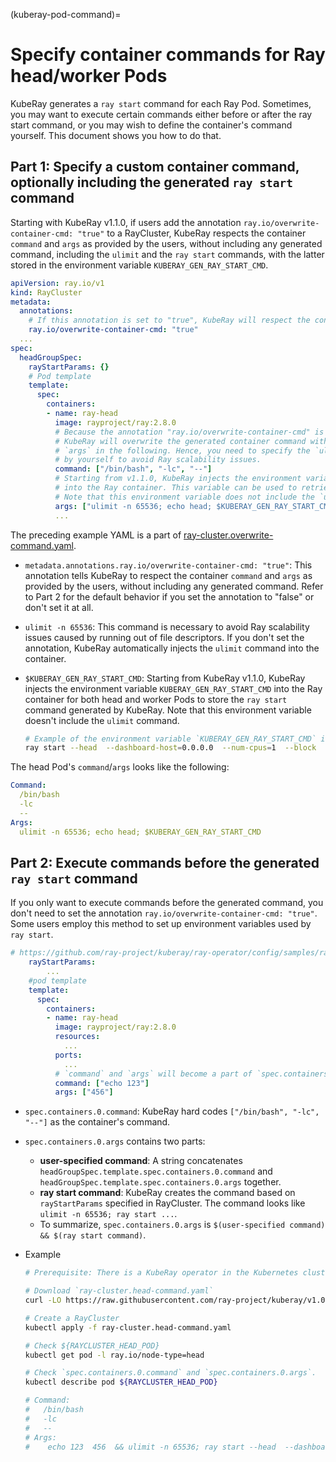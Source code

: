 (kuberay-pod-command)=

# Specify container commands for Ray head/worker Pods

KubeRay generates a `ray start` command for each Ray Pod.
Sometimes, you may want to execute certain commands either before or after the ray start command, or you may wish to define the container's command yourself.
This document shows you how to do that.

## Part 1: Specify a custom container command, optionally including the generated `ray start` command

Starting with KubeRay v1.1.0, if users add the annotation `ray.io/overwrite-container-cmd: "true"` to a RayCluster, KubeRay respects the container `command` and `args` as provided by the users, without including any generated command, including the `ulimit` and the `ray start` commands, with the latter stored in the environment variable `KUBERAY_GEN_RAY_START_CMD`.

```yaml
apiVersion: ray.io/v1
kind: RayCluster
metadata:
  annotations:
    # If this annotation is set to "true", KubeRay will respect the container `command` and `args`.
    ray.io/overwrite-container-cmd: "true"
  ...
spec:
  headGroupSpec:
    rayStartParams: {}
    # Pod template
    template:
      spec:
        containers:
        - name: ray-head
          image: rayproject/ray:2.8.0
          # Because the annotation "ray.io/overwrite-container-cmd" is set to "true",
          # KubeRay will overwrite the generated container command with `command` and
          # `args` in the following. Hence, you need to specify the `ulimit` command
          # by yourself to avoid Ray scalability issues.
          command: ["/bin/bash", "-lc", "--"]
          # Starting from v1.1.0, KubeRay injects the environment variable `KUBERAY_GEN_RAY_START_CMD`
          # into the Ray container. This variable can be used to retrieve the generated Ray start command.
          # Note that this environment variable does not include the `ulimit` command.
          args: ["ulimit -n 65536; echo head; $KUBERAY_GEN_RAY_START_CMD"]
          ...
```

The preceding example YAML is a part of [ray-cluster.overwrite-command.yaml](https://github.com/ray-project/kuberay/blob/master/ray-operator/config/samples/ray-cluster.overwrite-command.yaml).

* `metadata.annotations.ray.io/overwrite-container-cmd: "true"`: This annotation tells KubeRay to respect the container `command` and `args` as provided by the users, without including any generated command.
Refer to Part 2 for the default behavior if you set the annotation to "false" or don't set it at all.

* `ulimit -n 65536`: This command is necessary to avoid Ray scalability issues caused by running out of file descriptors.
If you don't set the annotation, KubeRay automatically injects the `ulimit` command into the container.

* `$KUBERAY_GEN_RAY_START_CMD`: Starting from KubeRay v1.1.0, KubeRay injects the environment variable `KUBERAY_GEN_RAY_START_CMD` into the Ray container for both head and worker Pods to store the `ray start` command generated by KubeRay.
Note that this environment variable doesn't include the `ulimit` command.
  ```sh
  # Example of the environment variable `KUBERAY_GEN_RAY_START_CMD` in the head Pod.
  ray start --head  --dashboard-host=0.0.0.0  --num-cpus=1  --block  --metrics-export-port=8080  --memory=2147483648
  ```

The head Pod's `command`/`args` looks like the following:

```yaml
Command:
  /bin/bash
  -lc
  --
Args:
  ulimit -n 65536; echo head; $KUBERAY_GEN_RAY_START_CMD
```

## Part 2: Execute commands before the generated `ray start` command

If you only want to execute commands before the generated command, you don't need to set the annotation `ray.io/overwrite-container-cmd: "true"`.
Some users employ this method to set up environment variables used by `ray start`.

```yaml
# https://github.com/ray-project/kuberay/ray-operator/config/samples/ray-cluster.head-command.yaml
    rayStartParams:
        ...
    #pod template
    template:
      spec:
        containers:
        - name: ray-head
          image: rayproject/ray:2.8.0
          resources:
            ...
          ports:
            ...
          # `command` and `args` will become a part of `spec.containers.0.args` in the head Pod.
          command: ["echo 123"]
          args: ["456"]
```

* `spec.containers.0.command`: KubeRay hard codes `["/bin/bash", "-lc", "--"]` as the container's command.
* `spec.containers.0.args` contains two parts:
  * **user-specified command**: A string concatenates `headGroupSpec.template.spec.containers.0.command` and `headGroupSpec.template.spec.containers.0.args` together.
  * **ray start command**: KubeRay creates the command based on `rayStartParams` specified in RayCluster. The command looks like `ulimit -n 65536; ray start ...`.
  * To summarize, `spec.containers.0.args` is `$(user-specified command) && $(ray start command)`.

* Example
    ```sh
    # Prerequisite: There is a KubeRay operator in the Kubernetes cluster.

    # Download `ray-cluster.head-command.yaml`
    curl -LO https://raw.githubusercontent.com/ray-project/kuberay/v1.0.0/ray-operator/config/samples/ray-cluster.head-command.yaml

    # Create a RayCluster
    kubectl apply -f ray-cluster.head-command.yaml

    # Check ${RAYCLUSTER_HEAD_POD}
    kubectl get pod -l ray.io/node-type=head

    # Check `spec.containers.0.command` and `spec.containers.0.args`.
    kubectl describe pod ${RAYCLUSTER_HEAD_POD}

    # Command:
    #   /bin/bash
    #   -lc
    #   --
    # Args:
    #    echo 123  456  && ulimit -n 65536; ray start --head  --dashboard-host=0.0.0.0  --num-cpus=1  --block  --metrics-export-port=8080  --memory=2147483648
    ```
